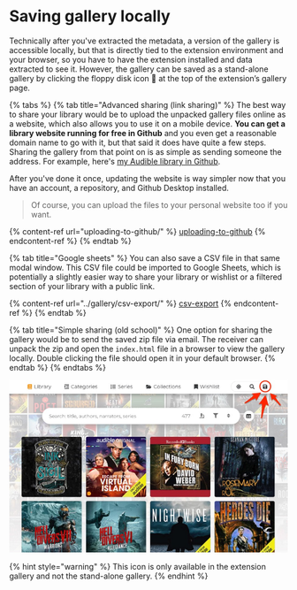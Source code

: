 # Saving gallery locally

Technically after you've extracted the metadata, a version of the gallery is accessible locally, but that is directly tied to the extension environment and your browser, so you have to have the extension installed and data extracted to see it. However, the gallery can be saved as a stand-alone gallery by clicking the floppy disk icon 💾 at the top of the extension’s gallery page.

{% tabs %}
{% tab title="Advanced sharing (link sharing)" %}
The best way to share your library would be to upload the unpacked gallery files online as a website, which also allows you to use it on a mobile device. **You can get a library website running for free in Github** and you even get a reasonable domain name to go with it, but that said it does have quite a few steps. Sharing the gallery from that point on is as simple as sending someone the address. For example, here's [my Audible library in Github](https://joonaspaakko.github.io/my-audible-library/).&#x20;

After you've done it once, updating the website is way simpler now that you have an account, a repository, and Github Desktop installed.

> Of course, you can upload the files to your personal website too if you want.

{% content-ref url="uploading-to-github/" %}
[uploading-to-github](uploading-to-github/)
{% endcontent-ref %}
{% endtab %}

{% tab title="Google sheets" %}
You can also save a CSV file in that same modal window. This CSV file could be imported to Google Sheets, which is potentially a slightly easier way to share your library or wishlist or a filtered section of your library with a public link.

{% content-ref url="../gallery/csv-export/" %}
[csv-export](../gallery/csv-export/)
{% endcontent-ref %}
{% endtab %}

{% tab title="Simple sharing (old school)" %}
One option for sharing the gallery would be to send the saved zip file via email. The receiver can unpack the zip and open the `index.html` file in a browser to view the gallery locally. Double clicking the file should open it in your default browser.
{% endtab %}
{% endtabs %}

![](<../.gitbook/assets/Saving gallery locally.jpg>)

{% hint style="warning" %}
This icon is only available in the extension gallery and not the stand-alone gallery.
{% endhint %}
